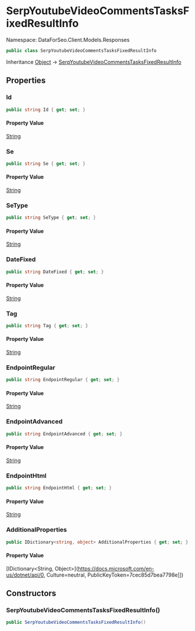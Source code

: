 # SerpYoutubeVideoCommentsTasksFixedResultInfo

Namespace: DataForSeo.Client.Models.Responses

```csharp
public class SerpYoutubeVideoCommentsTasksFixedResultInfo
```

Inheritance [Object](https://docs.microsoft.com/en-us/dotnet/api/Object) → [SerpYoutubeVideoCommentsTasksFixedResultInfo](./SerpYoutubeVideoCommentsTasksFixedResultInfo.md)

## Properties

### **Id**

```csharp
public string Id { get; set; }
```

#### Property Value

[String](https://docs.microsoft.com/en-us/dotnet/api/String)<br>

### **Se**

```csharp
public string Se { get; set; }
```

#### Property Value

[String](https://docs.microsoft.com/en-us/dotnet/api/String)<br>

### **SeType**

```csharp
public string SeType { get; set; }
```

#### Property Value

[String](https://docs.microsoft.com/en-us/dotnet/api/String)<br>

### **DateFixed**

```csharp
public string DateFixed { get; set; }
```

#### Property Value

[String](https://docs.microsoft.com/en-us/dotnet/api/String)<br>

### **Tag**

```csharp
public string Tag { get; set; }
```

#### Property Value

[String](https://docs.microsoft.com/en-us/dotnet/api/String)<br>

### **EndpointRegular**

```csharp
public string EndpointRegular { get; set; }
```

#### Property Value

[String](https://docs.microsoft.com/en-us/dotnet/api/String)<br>

### **EndpointAdvanced**

```csharp
public string EndpointAdvanced { get; set; }
```

#### Property Value

[String](https://docs.microsoft.com/en-us/dotnet/api/String)<br>

### **EndpointHtml**

```csharp
public string EndpointHtml { get; set; }
```

#### Property Value

[String](https://docs.microsoft.com/en-us/dotnet/api/String)<br>

### **AdditionalProperties**

```csharp
public IDictionary<string, object> AdditionalProperties { get; set; }
```

#### Property Value

[IDictionary&lt;String, Object&gt;](https://docs.microsoft.com/en-us/dotnet/api/0, Culture=neutral, PublicKeyToken=7cec85d7bea7798e]])<br>

## Constructors

### **SerpYoutubeVideoCommentsTasksFixedResultInfo()**

```csharp
public SerpYoutubeVideoCommentsTasksFixedResultInfo()
```

